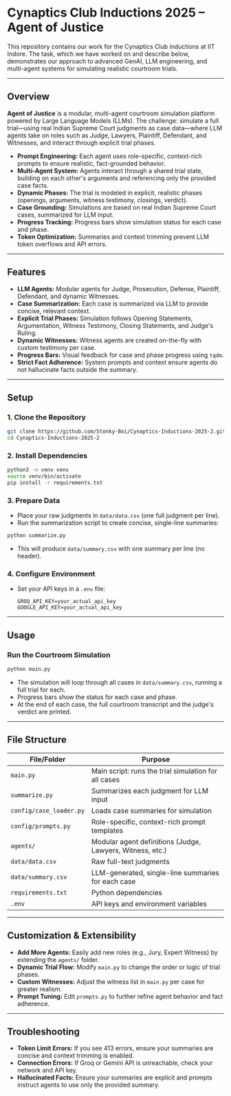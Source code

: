 # Cynaptics Club Inductions 2025 – Agent of Justice

This repository contains our work for the Cynaptics Club inductions at IIT Indore. The task, which we have worked on and describe below, demonstrates our approach to advanced GenAI, LLM engineering, and multi-agent systems for simulating realistic courtroom trials.

---

## Overview

**Agent of Justice** is a modular, multi-agent courtroom simulation platform powered by Large Language Models (LLMs). The challenge: simulate a full trial—using real Indian Supreme Court judgments as case data—where LLM agents take on roles such as Judge, Lawyers, Plaintiff, Defendant, and Witnesses, and interact through explicit trial phases.

- **Prompt Engineering:** Each agent uses role-specific, context-rich prompts to ensure realistic, fact-grounded behavior.
- **Multi-Agent System:** Agents interact through a shared trial state, building on each other's arguments and referencing only the provided case facts.
- **Dynamic Phases:** The trial is modeled in explicit, realistic phases (openings, arguments, witness testimony, closings, verdict).
- **Case Grounding:** Simulations are based on real Indian Supreme Court cases, summarized for LLM input.
- **Progress Tracking:** Progress bars show simulation status for each case and phase.
- **Token Optimization:** Summaries and context trimming prevent LLM token overflows and API errors.

---

## Features

- **LLM Agents:** Modular agents for Judge, Prosecution, Defense, Plaintiff, Defendant, and dynamic Witnesses.
- **Case Summarization:** Each case is summarized via LLM to provide concise, relevant context.
- **Explicit Trial Phases:** Simulation follows Opening Statements, Argumentation, Witness Testimony, Closing Statements, and Judge's Ruling.
- **Dynamic Witnesses:** Witness agents are created on-the-fly with custom testimony per case.
- **Progress Bars:** Visual feedback for case and phase progress using `tqdm`.
- **Strict Fact Adherence:** System prompts and context ensure agents do not hallucinate facts outside the summary.

---

## Setup

### 1. Clone the Repository

```bash
git clone https://github.com/Stonky-Boi/Cynaptics-Inductions-2025-2.git
cd Cynaptics-Inductions-2025-2
```

### 2. Install Dependencies

```bash
python3 -m venv venv
source venv/bin/activate
pip install -r requirements.txt
```

### 3. Prepare Data

- Place your raw judgments in `data/data.csv` (one full judgment per line).
- Run the summarization script to create concise, single-line summaries:

```bash
python summarize.py
```
- This will produce `data/summary.csv` with one summary per line (no header).

### 4. Configure Environment

- Set your API keys in a `.env` file:
  ```
  GROQ_API_KEY=your_actual_api_key
  GOOGLE_API_KEY=your_actual_api_key
  ```

---

## Usage

### Run the Courtroom Simulation

```bash
python main.py
```

- The simulation will loop through all cases in `data/summary.csv`, running a full trial for each.
- Progress bars show the status for each case and phase.
- At the end of each case, the full courtroom transcript and the judge's verdict are printed.

---

## File Structure

| File/Folder              | Purpose                                                      |
|--------------------------|--------------------------------------------------------------|
| `main.py`                | Main script: runs the trial simulation for all cases         |
| `summarize.py`           | Summarizes each judgment for LLM input                       |
| `config/case_loader.py`  | Loads case summaries for simulation                          |
| `config/prompts.py`      | Role-specific, context-rich prompt templates                 |
| `agents/`                | Modular agent definitions (Judge, Lawyers, Witness, etc.)    |
| `data/data.csv`          | Raw full-text judgments                                      |
| `data/summary.csv`       | LLM-generated, single-line summaries for each case           |
| `requirements.txt`       | Python dependencies                                          |
| `.env`                   | API keys and environment variables                           |

---

## Customization & Extensibility

- **Add More Agents:** Easily add new roles (e.g., Jury, Expert Witness) by extending the `agents/` folder.
- **Dynamic Trial Flow:** Modify `main.py` to change the order or logic of trial phases.
- **Custom Witnesses:** Adjust the witness list in `main.py` per case for greater realism.
- **Prompt Tuning:** Edit `prompts.py` to further refine agent behavior and fact adherence.

---

## Troubleshooting

- **Token Limit Errors:** If you see 413 errors, ensure your summaries are concise and context trimming is enabled.
- **Connection Errors:** If Groq or Gemini API is unreachable, check your network and API key.
- **Hallucinated Facts:** Ensure your summaries are explicit and prompts instruct agents to use only the provided summary.
